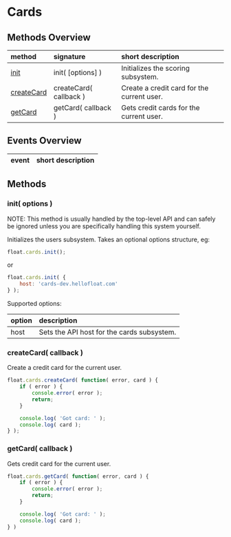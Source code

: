 # Cards

## <a name="methods-overview"></a> Methods Overview

| method                         | signature              | short description                          |
|:-------------------------------|:-----------------------|:-------------------------------------------|
| [init](#methods.init)          | init( [options] )      | Initializes the scoring subsystem.         |
| [createCard](#methods.addBank) | createCard( callback ) | Create a credit card for the current user. |
| [getCard](#methods.getScore)   | getCard( callback )    | Gets credit cards for the current user.    |

## <a name="events-overview"></a> Events Overview

| event                                | short description                                      |
| :----------------------------------- | :----------------------------------------------------- |

## <a name="methods"></a> Methods

### <a name="methods.init"></a> init( options )

NOTE: This method is usually handled by the top-level API and can safely be ignored unless you are specifically
handling this system yourself.

Initializes the users subsystem. Takes an optional options structure, eg:

```javascript
float.cards.init();
```

or

```javascript
float.cards.init( {
    host: 'cards-dev.hellofloat.com'
} );
```

Supported options:

| option | description                                |
|:-------|:-------------------------------------------|
| host   | Sets the API host for the cards subsystem. |


### <a name="methods.createCard"></a> createCard( callback )

Create a credit card for the current user.

```javascript
float.cards.createCard( function( error, card ) {
    if ( error ) {
        console.error( error );
        return;
    }

    console.log( 'Got card: ' );
    console.log( card );
} );
```

### <a name="methods.getCard"></a> getCard( callback )

Gets credit card for the current user.


```javascript
float.cards.getCard( function( error, card ) {
    if ( error ) {
        console.error( error );
        return;
    }

    console.log( 'Got card: ' );
    console.log( card );
} )
```
